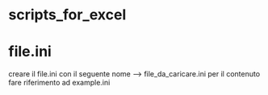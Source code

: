 # scripts_for_excel
# file.ini
creare il file.ini con il seguente nome --> file_da_caricare.ini
per il contenuto fare riferimento ad example.ini